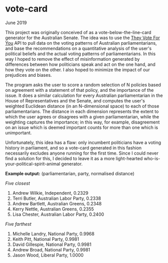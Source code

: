 # vote-card  
June 2019

This project was originally conceived of as a vote-below-the-line-card generator for the Australian Senate. The idea was to use the [They Vote For You](https://theyvoteforyou.org.au/) API to pull data on the voting patterns of Australian parliamentarians, and base the recommendations on a quantitative analysis of the user's political beliefs and the actual voting patterns of parliamentarians. In this way I hoped to remove the effect of misinformation generated by differences between how politicians speak and act on the one hand, and how they vote on the other. I also hoped to minimize the impact of our prejudices and biases.

The program asks the user to score a random selection of N policies based on agreement with a statement of that policy, and the importance of the issue. It does a similar calculation for every Australian parliamentarian in the House of Representatives and the Senate, and computes the user's weighted Euclidean distance (in an N-dimensional space) to each of those parliamentarians. The distance in each dimension represents the extent to which the user agrees or disagrees with a given parliamentarian, while the weighting captures the importance; in this way, for example, disagreement on an issue which is deemed important counts for more than one which is unimportant.

Unfortunately, this idea has a flaw: only incumbent politicians have a voting history in parliament, and so a vote-card generated in this fashion necessarily excludes anyone running for the first time. Since I could never find a solution for this, I decided to leave it as a more light-hearted who-is-your-political-spirit-animal generator.

**Example output:**
(parliamentarian, party, normalised distance)

*Five closest*

1. Andrew Wilkie, 		Independent,				0.2329
2. Terri Butler, 		Australian Labor Party,		0.2338
3. Andrew Bartlett, 	Australian Greens,			0.2348
4. Kerry Nettle, 		Australian Greens,			0.2355
5. Lisa Chester, 		Australian Labor Party,		0.2400	

*Five farthest*

1. Michelle Landry, 	National Party,				0.9968
2. Keith Pitt, 			National Party,				0.9981
3. David Gillespie, 	National Party,				0.9981
4. Andrew Broad, 		National Party,				0.9981
5. Jason Wood, 			Liberal Party,				1.0000
